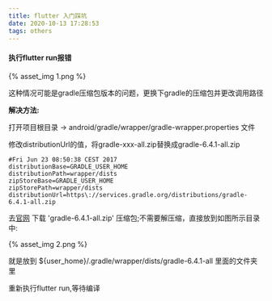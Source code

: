 ```yaml
---
title: flutter 入门踩坑
date: 2020-10-13 17:28:53
tags: others
---
```


#### 执行flutter run报错

{% asset_img 1.png %}

<p>这种情况可能是gradle压缩包版本的问题，更换下gradle的压缩包并更改调用路径</p>
<p><b>解决方法:</b></p>

<!-- more -->

<p>打开项目根目录 -> android/gradle/wrapper/gradle-wrapper.properties 文件</p>
<p>修改distributionUrl的值，将gradle-xxx-all.zip替换成gradle-6.4.1-all.zip</p>

```
#Fri Jun 23 08:50:38 CEST 2017
distributionBase=GRADLE_USER_HOME
distributionPath=wrapper/dists
zipStoreBase=GRADLE_USER_HOME
zipStorePath=wrapper/dists
distributionUrl=https\://services.gradle.org/distributions/gradle-6.4.1-all.zip
```

去[官网](https\://services.gradle.org/distributions/gradle-6.4.1-all.zip) 下载 'gradle-6.4.1-all.zip' 压缩包;不需要解压缩，直接放到如图所示目录中:

{% asset_img 2.png %}

<p>就是放到 ${user_home}/.gradle/wrapper/dists/gradle-6.4.1-all 里面的文件夹里</p>

<p>重新执行flutter run,等待编译</p>